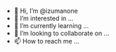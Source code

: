 - 👋 Hi, I’m @izumanone
- 👀 I’m interested in ...
- 🌱 I’m currently learning ...
- 💞️ I’m looking to collaborate on ...
- 📫 How to reach me ...

<!---
izumanone/izumanone is a ✨ special ✨ repository because its `README.md` (this file) appears on your GitHub profile.
You can click the Preview link to take a look at your changes.
--->
